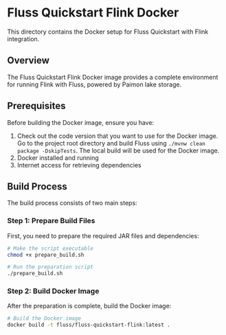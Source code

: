 # Fluss Quickstart Flink Docker

This directory contains the Docker setup for Fluss Quickstart with Flink integration.

## Overview

The Fluss Quickstart Flink Docker image provides a complete environment for running Flink with Fluss, powered by Paimon lake storage.

## Prerequisites

Before building the Docker image, ensure you have:

1. Check out the code version that you want to use for the Docker image. Go to the project root directory and build Fluss using `./mvnw clean package -DskipTests`.
The local build will be used for the Docker image.
2. Docker installed and running
3. Internet access for retrieving dependencies

## Build Process

The build process consists of two main steps:

### Step 1: Prepare Build Files

First, you need to prepare the required JAR files and dependencies:

```bash
# Make the script executable
chmod +x prepare_build.sh

# Run the preparation script
./prepare_build.sh
```

### Step 2: Build Docker Image

After the preparation is complete, build the Docker image:

```bash
# Build the Docker image
docker build -t fluss/fluss-quickstart-flink:latest .
```
